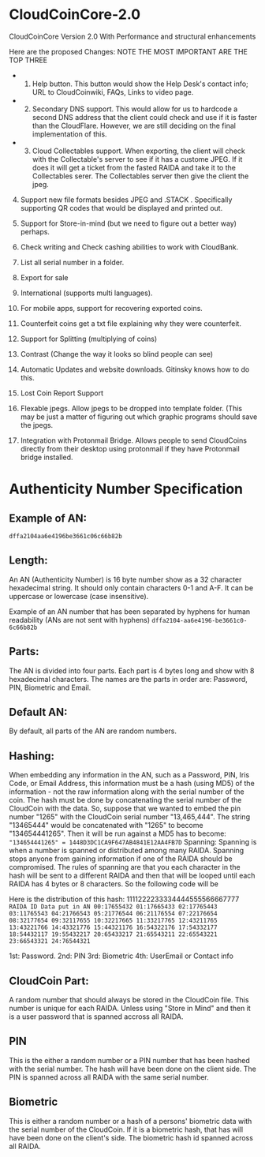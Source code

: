 # CloudCoinCore-2.0
CloudCoinCore Version 2.0 With Performance and structural enhancements


Here are the proposed Changes:
NOTE THE MOST IMPORTANT ARE THE TOP THREE

* 1. Help button. This button would show the Help Desk's contact info; URL to CloudCoinwiki, FAQs, Links to video page.

* 2. Secondary DNS support. This would allow for us to hardcode a second DNS address that the client could check and use if it is faster than the CloudFlare. However, we are still deciding on the final implementation of this. 

* 3. Cloud Collectables support. When exporting, the client will check with the Collectable's server to see if it has a custome JPEG. If it does it will get a ticket from the fasted RAIDA and take it to the Collectables serer. The Collectables server then give the client the jpeg. 

4. Support new file formats besides JPEG and .STACK . Specifically supporting QR codes that would be displayed and printed out. 

5. Support for Store-in-mind (but we need to figure out a better way) perhaps. 

6. Check writing and Check cashing abilities to work with CloudBank.

7. List all serial number in a folder.

8. Export for sale 

9. International (supports multi languages).

10. For mobile apps, support for recovering exported coins. 

11. Counterfeit coins get a txt file explaining why they were counterfeit. 

12. Support for Splitting (multiplying of coins)

13. Contrast (Change the way it looks so blind people can see)

14. Automatic Updates and website downloads. Gitinsky knows how to do this. 

15. Lost Coin Report Support

16. Flexable jpegs. Allow jpegs to be dropped into template folder. (This may be just a matter of figuring out which graphic programs should save the jpegs. 

17. Integration with Protonmail Bridge. Allows people to send CloudCoins directly from their desktop using protonmail if they have Protonmail bridge installed. 





# Authenticity Number Specification


## Example of AN:
`
dffa2104aa6e4196be3661c06c66b82b
`
## Length:
An AN (Authenticity Number) is 16 byte number show as a 32 character hexadecimal string. It should only contain characters 0-1 and A-F. It can be uppercase or lowercase (case insensitive).  


Example of an AN number that has been separated by hyphens for human readability (ANs are not sent with hyphens)
`
dffa2104-aa6e4196-be3661c0-6c66b82b
`

## Parts:
The AN is divided into four parts. Each part is 4 bytes long and show with 8 hexadecimal characters. The names are the parts in order are:  Password, PIN, Biometric and Email. 

## Default AN:
By default, all parts of the AN are random numbers.

## Hashing:
When embedding any information in the AN, such as a Password, PIN, Iris Code, or Email Address, this information must be a hash (using MD5) of the information - not the raw information along with the serial number of the coin. The hash must be done by concatenating the serial number of the CloudCoin with the data. So, suppose that we wanted to embed the pin number "1265" with the CloudCoin serial number "13,465,444".  The string "13465444" would be concatenated with "1265" to become "134654441265".
Then it will be run against a MD5 has to become:
`
"134654441265" = 1448D3DC1CA9F647AB4841E12AA4FB7D
`
Spanning:
Spanning is when a number is spanned or distributed among many RAIDA. Spanning stops anyone from gaining information if one of the RAIDA should be compromised. The rules of spanning are that you each character in the hash will be sent to a different RAIDA and then that will be looped until each RAIDA has 4 bytes or 8 characters. So the following code will be 

Here is the distribution of this hash: 1111222233334444555566667777
`
RAIDA ID Data put in AN
00:17655432
01:17665433
02:17765443
03:11765543
04:21766543
05:21776544
06:21176554
07:22176654
08:32177654
09:32117655
10:32217665
11:33217765
12:43211765
13:43221766
14:43321776
15:44321176
16:54322176
17:54332177
18:54432117
19:55432217
20:65433217
21:65543211
22:65543221
23:66543321
24:76544321
`



1st: Password.
2nd: PIN
3rd: Biometric
4th: UserEmail or Contact info


## CloudCoin Part:
A random number that should always be stored in the CloudCoin file. This number is unique for each RAIDA. 
Unless using "Store in Mind" and then it is a user password that is spanned accross all RAIDA. 

## PIN
This is the either a random number or a PIN number that has been hashed with the serial number. 
The hash will have been done on the client side. The PIN is spanned across all RAIDA with the same serial number. 


## Biometric
This is either a random number or a hash of a persons' biometric data with the serial number of the CloudCoin. If it is a biometric hash, that has will have been done on the client's side. 
The biometric hash id spanned across all RAIDA. 

